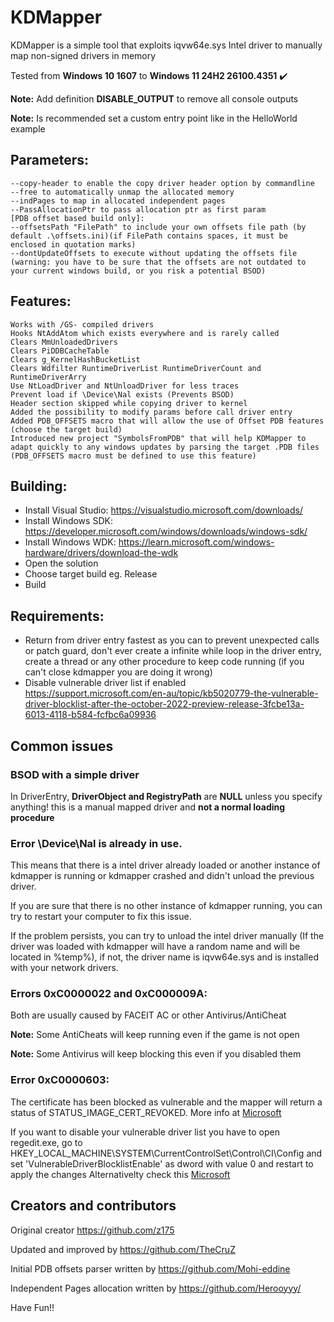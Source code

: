 # KDMapper

KDMapper is a simple tool that exploits iqvw64e.sys Intel driver to manually map non-signed drivers in memory

Tested from **Windows 10 1607** to **Windows 11 24H2 26100.4351** :heavy_check_mark:

**Note:** Add definition **DISABLE_OUTPUT** to remove all console outputs

**Note:** Is recommended set a custom entry point like in the HelloWorld example


## Parameters:

	--copy-header to enable the copy driver header option by commandline
	--free to automatically unmap the allocated memory
	--indPages to map in allocated independent pages
	--PassAllocationPtr to pass allocation ptr as first param
	[PDB offset based build only]:
	--offsetsPath "FilePath" to include your own offsets file path (by default .\offsets.ini)(if FilePath contains spaces, it must be enclosed in quotation marks)
	--dontUpdateOffsets to execute without updating the offsets file (warning: you have to be sure that the offsets are not outdated to your current windows build, or you risk a potential BSOD)
	

## Features:
	
	Works with /GS- compiled drivers
	Hooks NtAddAtom which exists everywhere and is rarely called
	Clears MmUnloadedDrivers
	Clears PiDDBCacheTable
	Clears g_KernelHashBucketList
	Clears Wdfilter RuntimeDriverList RuntimeDriverCount and RuntimeDriverArry
	Use NtLoadDriver and NtUnloadDriver for less traces
	Prevent load if \Device\Nal exists (Prevents BSOD)
	Header section skipped while copying driver to kernel
	Added the possibility to modify params before call driver entry
	Added PDB_OFFSETS macro that will allow the use of Offset PDB features (choose the target build)
	Introduced new project "SymbolsFromPDB" that will help KDMapper to adapt quickly to any windows updates by parsing the target .PDB files (PDB_OFFSETS macro must be defined to use this feature)

## Building:

- Install Visual Studio: https://visualstudio.microsoft.com/downloads/
- Install Windows SDK: https://developer.microsoft.com/windows/downloads/windows-sdk/
- Install Windows WDK: https://learn.microsoft.com/windows-hardware/drivers/download-the-wdk
- Open the solution
- Choose target build eg. Release
- Build

## Requirements:

- Return from driver entry fastest as you can to prevent unexpected calls or patch guard, don't ever create a infinite while loop in the driver entry, create a thread or any other procedure to keep code running (if you can't close kdmapper you are doing it wrong)
- Disable vulnerable driver list if enabled https://support.microsoft.com/en-au/topic/kb5020779-the-vulnerable-driver-blocklist-after-the-october-2022-preview-release-3fcbe13a-6013-4118-b584-fcfbc6a09936

## Common issues

### BSOD with a simple driver
In DriverEntry, **DriverObject and RegistryPath** are **NULL** unless you specify anything! this is a manual mapped driver and **not a normal loading procedure**

### Error \\Device\\Nal is already in use.

This means that there is a intel driver already loaded or another instance of kdmapper is running or kdmapper crashed and didn't unload the previous driver.

If you are sure that there is no other instance of kdmapper running, you can try to restart your computer to fix this issue.

If the problem persists, you can try to unload the intel driver manually (If the driver was loaded with kdmapper will have a random name and will be located in %temp%), if not, the driver name is iqvw64e.sys and is installed with your network drivers.

### Errors 0xC0000022 and 0xC000009A:

Both are usually caused by FACEIT AC or other Antivirus/AntiCheat

**Note:** Some AntiCheats will keep running even if the game is not open

**Note:** Some Antivirus will keep blocking this even if you disabled them

### Error 0xC0000603:

The certificate has been blocked as vulnerable and the mapper will return a status of STATUS_IMAGE_CERT_REVOKED. More info at [Microsoft](https://support.microsoft.com/en-au/topic/kb5020779-the-vulnerable-driver-blocklist-after-the-october-2022-preview-release-3fcbe13a-6013-4118-b584-fcfbc6a09936)

If you want to disable your vulnerable driver list you have to open regedit.exe, go to HKEY_LOCAL_MACHINE\SYSTEM\CurrentControlSet\Control\CI\Config and set 'VulnerableDriverBlocklistEnable' as dword with value 0 and restart to apply the changes
Alternativelty check this [Microsoft](https://support.microsoft.com/en-us/topic/kb5020779-the-vulnerable-driver-blocklist-after-the-october-2022-preview-release-3fcbe13a-6013-4118-b584-fcfbc6a09936)

## Creators and contributors

Original creator https://github.com/z175

Updated and improved by https://github.com/TheCruZ

Initial PDB offsets parser written by https://github.com/Mohi-eddine

Independent Pages allocation written by https://github.com/Herooyyy/



Have Fun!!
